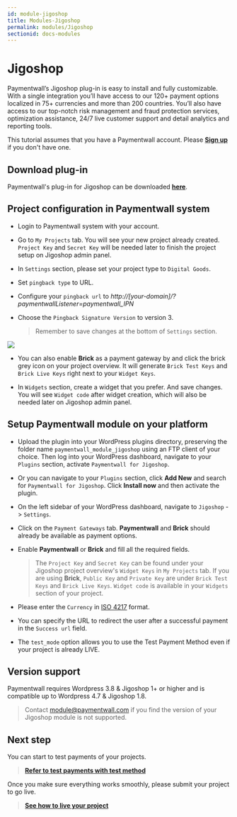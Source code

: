 ```yaml
---
id: module-jigoshop
title: Modules-Jigoshop
permalink: modules/Jigoshop
sectionid: docs-modules
---
```


# Jigoshop

Paymentwall’s Jigoshop plug-in is easy to install and fully customizable. With a single integration you’ll have access to our 120+ payment options localized in 75+ currencies and more than 200 countries. You’ll also have access to our top-notch risk management and fraud protection services, optimization assistance, 24/7 live customer support and detail analytics and reporting tools.

This tutorial assumes that you have a Paymentwall account. Please **[Sign up](https://api.paymentwall.com/pwaccount/signup?source=jigoshop&mode=merchant)** if you don't have one.

## Download plug-in

Paymentwall's plug-in for Jigoshop can be downloaded **[here](https://github.com/paymentwall)**.

## Project configuration in Paymentwall system

* Login to Paymentwall system with your account.

* Go to ```My Projects``` tab. You will see your new project already created. ```Project Key``` and ```Secret Key``` will be needed later to finish the project setup on Jigoshop admin panel.

* In ```Settings``` section, please set your project type to  ```Digital Goods```.

* Set ```pingback type``` to URL.

* Configure your ```pingback url``` to *http://[your-domain]/?paymentwallListener=paymentwall_IPN*

* Choose the ```Pingback Signature Version``` to version 3.

  > Remember to  save changes at the bottom of ```Settings``` section.

<img src="/paymentwall.github.io/textures/pic/modules/amember.png">

* You can also enable **Brick** as a payment gateway by and click the brick grey icon on your project overview. It will generate ```Brick Test Keys``` and ```Brick Live Keys``` right next to your ```Widget Keys```.

* In ```Widgets``` section, create a widget that you prefer. And save changes. You will see ```Widget code``` after widget creation, which will also be needed later on Jigoshop admin panel.

## Setup Paymentwall module on your platform

* Upload the plugin into your WordPress plugins directory, preserving the folder name ```paymentwall_module_jigoshop``` using an FTP client of your choice. Then log into your WordPress dashboard, navigate to your ```Plugins``` section, activate ```Paymentwall for Jigoshop```.

* Or you can navigate to your ```Plugins``` section, click **Add New** and search for ```Paymentwall for Jigoshop```. Click **Install now** and then activate the plugin.

* On the left sidebar of your WordPress dashboard, navigate to ```Jigoshop``` -> ```Settings```.

* Click on the ```Payment Gateways``` tab. **Paymentwall** and **Brick** should already be available as payment options.

* Enable **Paymentwall** or **Brick** and fill all the required fields.

  >The ```Project Key``` and ```Secret Key``` can be found under your Jigoshop project overview's ```Widget Keys``` in ```My Projects``` tab. If you are using **Brick**, ```Public Key``` and ```Private Key``` are under ```Brick Test Keys``` and ```Brick Live Keys```.  ```Widget code``` is available in your ```Widgets``` section of your project.

* Please enter the ```Currency``` in [ISO 4217](http://en.wikipedia.org/wiki/ISO_4217#Active_codes) format.

* You can specify the URL to redirect the user after a successful payment in the ```Success url``` field.

* The ```test_mode``` option allows you to use the Test Payment Method even if your project is already LIVE.


## Version support

Paymentwall requires Wordpress  3.8 & Jigoshop 1+ or higher and is compatible up to Wordpress 4.7 & Jigoshop 1.8.

> Contact [module@paymentwall.com](mailto:module@paymentwall.com) if you find the version of your Jigoshop module is not supported.


## Next step

You can start to test payments of your projects.

> **[Refer to test payments with test method](/paymentwall.github.io/sandbox/test-payment)**

Once you make sure everything works smoothly, please submit your project to go live.

> **[See how to live your project](/paymentwall.github.io/go_live-home)**